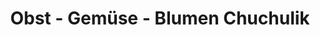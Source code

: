 ---
title: "Obst - Gemüse - Blumen Chuchulik"
url: /wilhelmsfeld/obst-gemuese-blumen-chuchulik/
shop: Gemüse & Obst
---